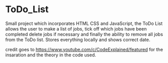 # ToDo_List

Small project which incorporates HTML CSS and JavaScript, 
the ToDo List allows the user to make a list of jobs, 
tick off which jobs have been completed delete jobs if necessary
and finally the ability to remove all jobs from the ToDo list.
Stores everything locally and shows correct date.

credit goes to https://www.youtube.com/c/CodeExplained/featured 
for the insaration and the theory in the code used.
